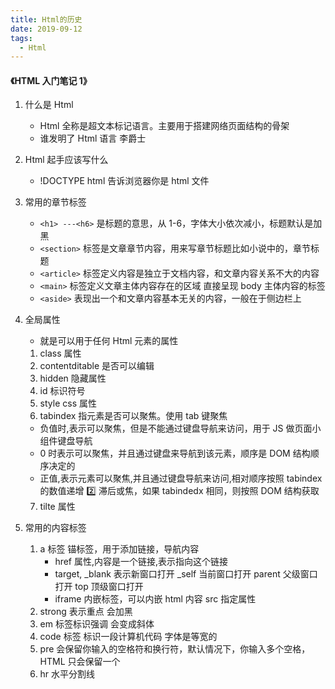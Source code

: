 ```yaml
---
title: Html的历史
date: 2019-09-12
tags:
  - Html
---
```


#### 《HTML 入门笔记 1》

1. 什么是 Html
   - Html 全称是超文本标记语言。主要用于搭建网络页面结构的骨架
   - 谁发明了 Html 语言 李爵士
2. Html 起手应该写什么
   - !DOCTYPE html 告诉浏览器你是 html 文件
3. 常用的章节标签
   - `<h1> ---<h6>` 是标题的意思，从 1-6，字体大小依次减小，标题默认是加黑
   - `<section>` 标签是文章章节内容，用来写章节标题比如小说中的，章节标题
   - `<article>` 标签定义内容是独立于文档内容，和文章内容关系不大的内容
   - `<main>` 标签定义文章主体内容存在的区域 直接呈现 body 主体内容的标签
   - `<aside>` 表现出一个和文章内容基本无关的内容，一般在于侧边栏上
4. 全局属性

   - 就是可以用于任何 Html 元素的属性

   1. class 属性
   2. contentditable 是否可以编辑
   3. hidden 隐藏属性
   4. id 标识符号
   5. style css 属性
   6. tabindex 指元素是否可以聚焦。使用 tab 键聚焦

   - 负值时,表示可以聚焦，但是不能通过键盘导航来访问，用于 JS 做页面小组件键盘导航
   - 0 时表示可以聚焦，并且通过键盘来导航到该元素，顺序是 DOM 结构顺序决定的
   - 正值,表示元素可以聚焦,并且通过键盘导航来访问,相对顺序按照 tabindex 的数值递增 2️⃣ 滞后或焦，如果 tabindedx 相同，则按照 DOM 结构获取

   7. tilte 属性

5. 常用的内容标签
   1. a 标签 锚标签，用于添加链接，导航内容
      - href 属性,内容是一个链接,表示指向这个链接
      - target, \_blank 表示新窗口打开 \_self 当前窗口打开 parent 父级窗口打开 top 顶级窗口打开
      - iframe 内嵌标签，可以内嵌 html 内容 src 指定属性
   2. strong 表示重点 会加黑
   3. em 标签标识强调 会变成斜体
   4. code 标签 标识一段计算机代码 字体是等宽的
   5. pre 会保留你输入的空格符和换行符，默认情况下，你输入多个空格，HTML 只会保留一个
   6. hr 水平分割线
